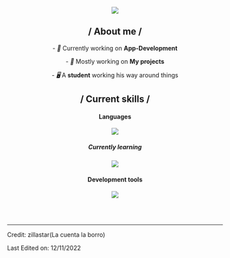 <p align = center ><img src="https://cdn.discordapp.com/attachments/1198579307036024995/1263915130387828800/Picsart_24-07-19_13-45-53-276.png?ex=669bf831&is=669aa6b1&hm=676958dfdfdb32540af1c2db77377079f801f678f0fcabbef70e302d8264c22f&"> </p>

<div>

<h2 align = "center"> / About me /</h2>
 <p align = "center">
- <i>👑</i> Currently working on <b>App-Development</b> </p>
<p align = "center">
- <i>🎩</i> Mostly working on <b>My projects</b> </p>
<p align= "center">
- <i>🖥️</i> A <b>student</b> working his way around things
</p>
<h2 align = "center"> / Current skills / </h2>
<h4 align = "center"> Languages </h4>
  <p align="center">
  <a href="https://skillicons.dev">
    <img src="https://skillicons.dev/icons?i=py,rust" />
  </a>
  <h5 align = "center"> Currently learning </h5>
<p align="center">
  <a href="https://skillicons.dev">
    <img src="https://skillicons.dev/icons?i=haskell,php,ruby" />
  </a>
</p>
<h4 align = "center"> Development tools </h4>
<p align="center">
  <a href="https://skillicons.dev">
    <img src="https://skillicons.dev/icons?i=vim,pycharm,linux,vscode" />
  </a>
</p>


  </br></br>
  
  </div>
  </div>

------
Credit: zillastar(La cuenta la borro)

Last Edited on: 12/11/2022